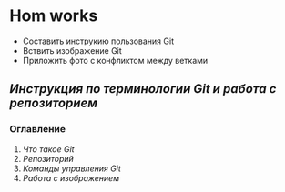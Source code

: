 # **Hom works**

* Составить инструкию пользования Git
* Вствить изображение Git
* Приложить фото с конфликтом между ветками

## **_Инструкция по терминологии Git и работа с репозиторием_**

### **Оглавление**

1. _Что такое Git_
2. _Репозиторий_
3. _Команды управления Git_
4. _Работа с изображением_

